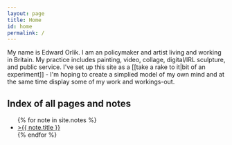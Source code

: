 ```yaml
---
layout: page
title: Home
id: home
permalink: /
---
```


My name is Edward Orlik. I am an policymaker and artist living and working in Britain. My practice includes painting, video, collage, digital/IRL sculpture, and public service.
I've set up this site as a [[take a rake to it|bit of an experiment]] - I'm hoping to create a simplied model of my own mind and at the same time display some of my work and workings-out.

## Index of all pages and notes

<ul>
  {% for note in site.notes %}
  <li>
    <a href="{{ note.url }}">>{{ note.title }}</a>
  </li>
  {% endfor %}
</ul>


<style>
  .wrapper {
    max-width: 46em;
  }
</style>
